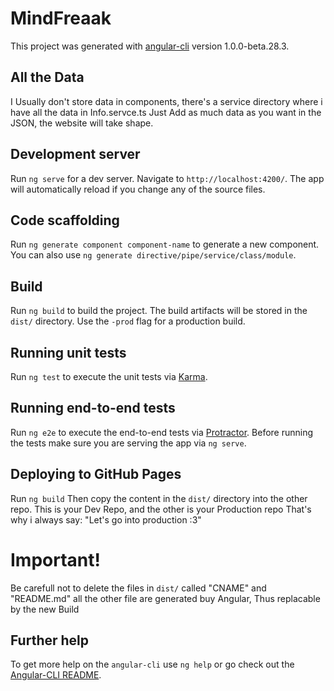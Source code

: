 # MindFreaak

This project was generated with [angular-cli](https://github.com/angular/angular-cli) version 1.0.0-beta.28.3.

## All the Data
I Usually don't store data in components, there's a service directory where i have all the data in Info.servce.ts
Just Add as much data as you want in the JSON, the website will take shape.

## Development server
Run `ng serve` for a dev server. Navigate to `http://localhost:4200/`. The app will automatically reload if you change any of the source files.

## Code scaffolding

Run `ng generate component component-name` to generate a new component. You can also use `ng generate directive/pipe/service/class/module`.

## Build

Run `ng build` to build the project. The build artifacts will be stored in the `dist/` directory. Use the `-prod` flag for a production build.

## Running unit tests

Run `ng test` to execute the unit tests via [Karma](https://karma-runner.github.io).

## Running end-to-end tests

Run `ng e2e` to execute the end-to-end tests via [Protractor](http://www.protractortest.org/).
Before running the tests make sure you are serving the app via `ng serve`.

## Deploying to GitHub Pages

Run `ng build` Then copy the content in the `dist/` directory into the other repo.
This is your Dev Repo, and the other is your Production repo
That's why i always say: "Let's go into production :3"
# Important!
Be carefull not to delete the files in `dist/` called "CNAME" and "README.md"
all the other file are generated buy Angular, Thus replacable by the new Build

## Further help

To get more help on the `angular-cli` use `ng help` or go check out the [Angular-CLI README](https://github.com/angular/angular-cli/blob/master/README.md).
